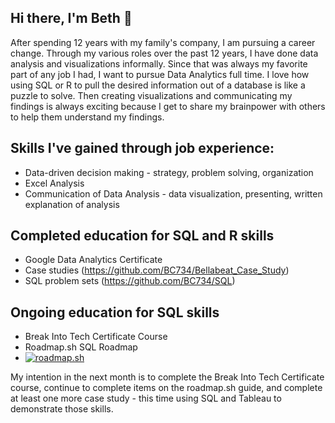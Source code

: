 ## Hi there, I'm Beth 👋

After spending 12 years with my family's company, I am pursuing a career change. Through my various roles over the past 12 years, I have done data analysis and visualizations informally. Since that was always my favorite part of any job I had, I want to pursue Data Analytics full time. I love how using SQL or R to pull the desired information out of a database is like a puzzle to solve. Then creating visualizations and communicating my findings is always exciting because I get to share my brainpower with others to help them understand my findings. 

## Skills I've gained through job experience: 
- Data-driven decision making - strategy, problem solving, organization
- Excel Analysis
- Communication of Data Analysis - data visualization, presenting, written explanation of analysis

## Completed education for SQL and R skills
- Google Data Analytics Certificate
- Case studies (https://github.com/BC734/Bellabeat_Case_Study)
- SQL problem sets (https://github.com/BC734/SQL)

## Ongoing education for SQL skills
- Break Into Tech Certificate Course
- Roadmap.sh SQL Roadmap
-   [![roadmap.sh](https://roadmap.sh/card/tall/66954d89298168c1091f0b1d?variant=dark&roadmaps=sql)](https://roadmap.sh)

My intention in the next month is to complete the Break Into Tech Certificate course, continue to complete items on the roadmap.sh guide, and complete at least one more case study - this time using SQL and Tableau to demonstrate those skills. 

<!--
**BC734/BC734** is a ✨ _special_ ✨ repository because its `README.md` (this file) appears on your GitHub profile.

Here are some ideas to get you started:

- 🔭 I’m currently working on ...
- 🌱 I’m currently learning ...
- 👯 I’m looking to collaborate on ...
- 🤔 I’m looking for help with ...
- 💬 Ask me about ...
- 📫 How to reach me: ...
- 😄 Pronouns: ...
- ⚡ Fun fact: ...
-->
